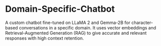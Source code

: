 # Domain-Specific-Chatbot
A custom chatbot fine-tuned on LLaMA 2 and Gemma-2B for character-based conversations in a specific domain. It uses vector embeddings and Retrieval-Augmented Generation (RAG) to give accurate and relevant responses with high context retention.
